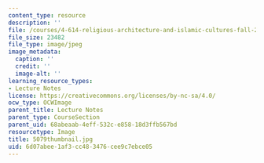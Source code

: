 ```yaml
---
content_type: resource
description: ''
file: /courses/4-614-religious-architecture-and-islamic-cultures-fall-2002/6d07abee1af3cc483476cee9c7ebce05_5079thumbnail.jpg
file_size: 23482
file_type: image/jpeg
image_metadata:
  caption: ''
  credit: ''
  image-alt: ''
learning_resource_types:
- Lecture Notes
license: https://creativecommons.org/licenses/by-nc-sa/4.0/
ocw_type: OCWImage
parent_title: Lecture Notes
parent_type: CourseSection
parent_uid: 68abeaab-4eff-532c-e858-18d3ffb567bd
resourcetype: Image
title: 5079thumbnail.jpg
uid: 6d07abee-1af3-cc48-3476-cee9c7ebce05
---
```

